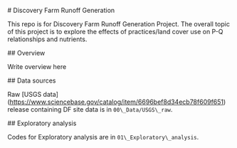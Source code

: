 \# Discovery Farm Runoff Generation

This repo is for Discovery Farm Runoff Generation Project. The overall topic of this project is to explore the effects of practices/land cover use on P-Q relationships and nutrients.



\## Overview

Write overview here

\## Data sources

Raw \[USGS data](https://www.sciencebase.gov/catalog/item/6696bef8d34ecb78f609f651) release containing DF site data is in `00\_Data/USGS\_raw`.

\## Exploratory analysis

Codes for Exploratory analysis are in `01\_Exploratory\_analysis`.

